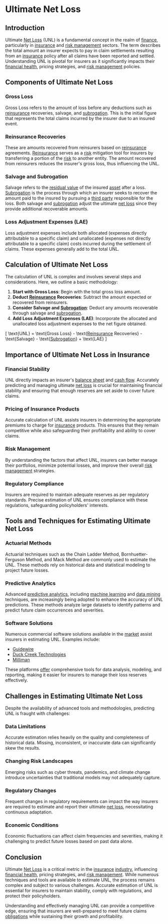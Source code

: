 # Ultimate Net Loss

## Introduction

Ultimate [Net Loss](../n/net_loss.md) (UNL) is a fundamental concept in the realm of [finance](../f/finance.md), particularly in [insurance](../i/insurance.md) and [risk management](../r/risk_management.md) sectors. The term describes the total amount an insurer expects to pay in claim settlements resulting from an [insurance](../i/insurance.md) policy after all claims have been reported and settled. Understanding UNL is pivotal for insurers as it significantly impacts their [financial health](../f/financial_health.md), pricing strategies, and [risk management](../r/risk_management.md) policies.

## Components of Ultimate Net Loss

### Gross Loss

Gross Loss refers to the amount of loss before any deductions such as [reinsurance](../r/reinsurance.md) recoveries, salvage, and [subrogation](../s/subrogation.md). This is the initial figure that represents the total claims incurred by the insurer due to an insured event.

### Reinsurance Recoveries

These are amounts recovered from reinsurers based on [reinsurance](../r/reinsurance.md) agreements. [Reinsurance](../r/reinsurance.md) serves as a [risk](../r/risk.md) mitigation tool for insurers by transferring a portion of the [risk](../r/risk.md) to another entity. The amount recovered from reinsurers reduces the insurer's gross loss, thus influencing the UNL.

### Salvage and Subrogation

Salvage refers to the [residual value](../r/residual_value.md) of the insured [asset](../a/asset.md) after a loss. [Subrogation](../s/subrogation.md) is the process through which an insurer seeks to recover the amount paid to the insured by pursuing a [third party](../t/third_party.md) responsible for the loss. Both salvage and [subrogation](../s/subrogation.md) adjust the ultimate [net loss](../n/net_loss.md) since they provide additional recoverable amounts.

### Loss Adjustment Expenses (LAE)

Loss adjustment expenses include both allocated (expenses directly attributable to a specific claim) and unallocated (expenses not directly attributable to a specific claim) costs incurred during the settlement of claims. These expenses generally add to the total UNL.

## Calculation of Ultimate Net Loss

The calculation of UNL is complex and involves several steps and considerations. Here, we outline a basic methodology:

1. **Start with Gross Loss**: Begin with the total gross loss amount.
2. **Deduct [Reinsurance](../r/reinsurance.md) Recoveries**: Subtract the amount expected or recovered from reinsurers.
3. **Consider Salvage and [Subrogation](../s/subrogation.md)**: Deduct any amounts recoverable through salvage and [subrogation](../s/subrogation.md).
4. **Add Loss Adjustment Expenses (LAE)**: Incorporate the allocated and unallocated loss adjustment expenses to the net figure obtained.

\[ \text{UNL} = \text{Gross Loss} - \text{[Reinsurance](../r/reinsurance.md) Recoveries} - \text{Salvage} - \text{[Subrogation](../s/subrogation.md)} + \text{LAE} \]

## Importance of Ultimate Net Loss in Insurance

### Financial Stability

UNL directly impacts an insurer's [balance sheet](../b/balance_sheet.md) and [cash flow](../c/cash_flow.md). Accurately predicting and managing ultimate [net loss](../n/net_loss.md) is crucial for maintaining financial stability and ensuring that enough reserves are set aside to cover future claims.

### Pricing of Insurance Products

Accurate calculation of UNL assists insurers in determining the appropriate premiums to charge for [insurance](../i/insurance.md) products. This ensures that they remain competitive while also safeguarding their profitability and ability to cover claims.

### Risk Management

By understanding the factors that affect UNL, insurers can better manage their portfolios, minimize potential losses, and improve their overall [risk management](../r/risk_management.md) strategies.

### Regulatory Compliance

Insurers are required to maintain adequate reserves as per regulatory standards. Precise estimation of UNL ensures compliance with these regulations, safeguarding policyholders' interests.

## Tools and Techniques for Estimating Ultimate Net Loss

### Actuarial Methods

Actuarial techniques such as the Chain Ladder Method, Bornhuetter-Ferguson Method, and Mack Method are commonly used to estimate the UNL. These methods rely on historical data and statistical modeling to project future losses.

### Predictive Analytics

Advanced [predictive analytics](../p/predictive_analytics.md), including [machine learning](../m/machine_learning.md) and [data mining](../d/data_mining.md) techniques, are increasingly being adopted to enhance the accuracy of UNL predictions. These methods analyze large datasets to identify patterns and predict future claim occurrences and severities.

### Software Solutions

Numerous commercial software solutions available in the [market](../m/market.md) assist insurers in estimating UNL. Examples include:
- [Guidewire](https://www.guidewire.com)
- [Duck Creek Technologies](https://www.duckcreek.com)
- [Milliman](https://www.milliman.com)

These platforms [offer](../o/offer.md) comprehensive tools for data analysis, modeling, and reporting, making it easier for insurers to manage their loss reserves effectively.

## Challenges in Estimating Ultimate Net Loss

Despite the availability of advanced tools and methodologies, predicting UNL is fraught with challenges:

### Data Limitations

Accurate estimation relies heavily on the quality and completeness of historical data. Missing, inconsistent, or inaccurate data can significantly skew the results.

### Changing Risk Landscapes

Emerging risks such as cyber threats, pandemics, and climate change introduce uncertainties that traditional models may not adequately capture.

### Regulatory Changes

Frequent changes in regulatory requirements can impact the way insurers are required to estimate and report their ultimate [net loss](../n/net_loss.md), necessitating continuous adaptation.

### Economic Conditions

Economic fluctuations can affect claim frequencies and severities, making it challenging to predict future losses based on past data alone.

## Conclusion

Ultimate [Net Loss](../n/net_loss.md) is a critical metric in the [insurance](../i/insurance.md) [industry](../i/industry.md), influencing [financial health](../f/financial_health.md), pricing strategies, and [risk management](../r/risk_management.md). While numerous techniques and tools are available to estimate UNL, the process remains complex and subject to various challenges. Accurate estimation of UNL is essential for insurers to maintain stability, comply with regulations, and protect their policyholders.

Understanding and effectively managing UNL can provide a competitive edge, ensuring that insurers are well-prepared to meet future claims [obligations](../o/obligation.md) while sustaining their growth and profitability.
